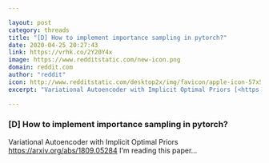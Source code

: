 ```yaml
---

layout: post
category: threads
title: "[D] How to implement importance sampling in pytorch?"
date: 2020-04-25 20:27:43
link: https://vrhk.co/2Y20Y4x
image: https://www.redditstatic.com/new-icon.png
domain: reddit.com
author: "reddit"
icon: http://www.redditstatic.com/desktop2x/img/favicon/apple-icon-57x57.png
excerpt: "Variational Autoencoder with Implicit Optimal Priors [<https://arxiv.org/abs/1809.05284>](<https://arxiv.org/abs/1809.05284>) I'm reading this paper..."

---
```


### [D] How to implement importance sampling in pytorch?

Variational Autoencoder with Implicit Optimal Priors [<https://arxiv.org/abs/1809.05284>](<https://arxiv.org/abs/1809.05284>) I'm reading this paper...